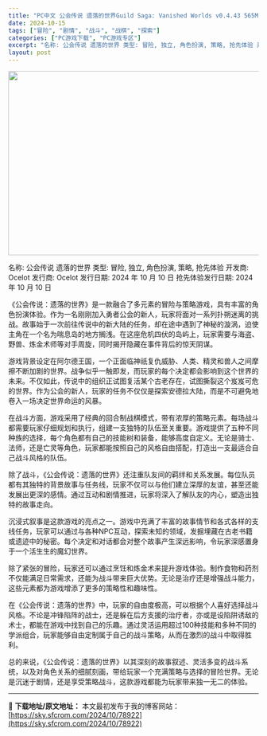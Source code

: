 ```yaml
---
title: "PC中文 公会传说 遗落的世界Guild Saga: Vanished Worlds v0.4.43 565M"
date: 2024-10-15
tags: ["冒险", "剧情", "战斗", "战棋", "探索"]
categories: ["PC游戏下载", "PC游戏专区"]
excerpt: "名称: 公会传说 遗落的世界 类型: 冒险, 独立, 角色扮演, 策略, 抢先体验 开发商: Ocelot 发行商: Ocelot 发行日期: 2024 年 10 月 10 日 抢先体验发行日期: 2024 年 10 月 10 日 《公会传说：遗落的世界》是一款融合了多元素的冒险与策略游戏，具有丰富&hellip;"
layout: post
---
```


<img class="aligncenter size-full wp-image-78923" src="https://sky.sfcrom.com/wp-content/uploads/2024/10/2024101423423771.webp" alt="" width="660" height="370" />

名称: 公会传说 遗落的世界
类型: 冒险, 独立, 角色扮演, 策略, 抢先体验
开发商: Ocelot
发行商: Ocelot
发行日期: 2024 年 10 月 10 日
抢先体验发行日期: 2024 年 10 月 10 日

《公会传说：遗落的世界》是一款融合了多元素的冒险与策略游戏，具有丰富的角色扮演体验。作为一名刚刚加入勇者公会的新人，玩家将面对一系列扑朔迷离的挑战。故事始于一次前往传说中的新大陆的任务，却在途中遇到了神秘的漩涡，迫使主角在一个名为喘息岛的地方搁浅。在这座危机四伏的岛屿上，玩家需要与海盗、野兽、炼金术师等对手周旋，同时揭开隐藏在事件背后的惊天阴谋。

游戏背景设定在阿尔德王国，一个正面临神祇复仇威胁、人类、精灵和兽人之间摩擦不断加剧的世界。战争似乎一触即发，而玩家的每个决定都会影响到这个世界的未来。不仅如此，传说中的组织正试图复活某个古老存在，试图撕裂这个岌岌可危的世界。作为公会的新人，玩家的任务不仅仅是探索安德拉大陆，而是不可避免地卷入一场决定世界命运的风暴。

在战斗方面，游戏采用了经典的回合制战棋模式，带有浓厚的策略元素。每场战斗都需要玩家仔细规划和执行，组建一支独特的队伍至关重要。游戏提供了五种不同种族的选择，每个角色都有自己的技能树和装备，能够高度自定义。无论是骑士、法师，还是亡灵等角色，玩家都能按照自己的风格自由搭配，打造出一支最适合自己战斗风格的队伍。

除了战斗，《公会传说：遗落的世界》还注重队友间的羁绊和关系发展。每位队员都有其独特的背景故事与任务线，玩家不仅可以与他们建立深厚的友谊，甚至还能发展出更深的感情。通过互动和剧情推进，玩家将深入了解队友的内心，塑造出独特的故事走向。

沉浸式叙事是这款游戏的亮点之一。游戏中充满了丰富的故事情节和各式各样的支线任务，玩家可以通过与各种NPC互动，探索未知的领域，发掘埋藏在古老书籍或遗迹中的秘密。每个决定和对话都会对整个故事产生深远影响，令玩家深感置身于一个活生生的魔幻世界。

除了紧张的冒险，玩家还可以通过烹饪和炼金术来提升游戏体验。制作食物和药剂不仅能满足日常需求，还能为战斗带来巨大优势。无论是治疗还是增强战斗能力，这些元素都为游戏增添了更多的策略性和趣味性。

在《公会传说：遗落的世界》中，玩家的自由度极高，可以根据个人喜好选择战斗风格。不论是冲锋陷阵的战士，还是躲在后方支援的治疗者，亦或是设陷阱诱敌的术士，都能在游戏中找到自己的乐趣。通过灵活运用超过100种技能和多种不同的学派组合，玩家能够自由定制属于自己的战斗策略，从而在激烈的战斗中取得胜利。

总的来说，《公会传说：遗落的世界》以其深刻的故事叙述、灵活多变的战斗系统，以及对角色关系的细腻刻画，带给玩家一个充满策略与选择的冒险世界。无论是沉迷于剧情，还是享受策略战斗，这款游戏都能为玩家带来独一无二的体验。

---
📖 **下载地址/原文地址：** 本文最初发布于我的博客网站：[https://sky.sfcrom.com/2024/10/78922](https://sky.sfcrom.com/2024/10/78922)
